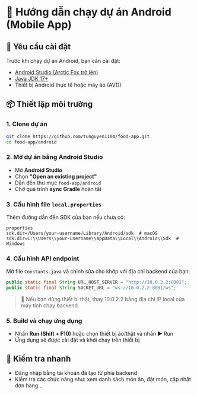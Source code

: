 # 📱 Hướng dẫn chạy dự án Android (Mobile App)

## 🧰 Yêu cầu cài đặt

Trước khi chạy dự án Android, bạn cần cài đặt:

- [Android Studio (Arctic Fox trở lên)](https://developer.android.com/studio)
- [Java JDK 17+](https://www.oracle.com/java/technologies/javase/jdk17-archive-downloads.html)
- Thiết bị Android thực tế hoặc máy ảo (AVD)

## 📦 Thiết lập môi trường

### 1. Clone dự án

```bash
git clone https://github.com/tunguyen1104/food-app.git
cd food-app/android
```

### 2. Mở dự án bằng Android Studio

- Mở **Android Studio**
- Chọn **"Open an existing project"**
- Dẫn đến thư mục `food-app/android`
- Chờ quá trình **sync Gradle** hoàn tất

### 3. Cấu hình file `local.properties`

Thêm đường dẫn đến SDK của bạn nếu chưa có:

```
properties
sdk.dir=/Users/your-username/Library/Android/sdk  # macOS
sdk.dir=C:\\Users\\your-username\\AppData\\Local\\Android\\Sdk  # Windows

```

### 4. Cấu hình API endpoint

Mở file `Constants.java` và chỉnh sửa cho khớp với địa chỉ backend của bạn:

```java
public static final String URL_HOST_SERVER = "http://10.0.2.2:8081";
public static final String SOCKET_URL = "ws://10.0.2.2:8081/ws";

```

> 🔁 Nếu bạn dùng thiết bị thật, thay 10.0.2.2 bằng địa chỉ IP local của máy tính chạy backend.

### 5. Build và chạy ứng dụng

- Nhấn **Run (Shift + F10)** hoặc chọn thiết bị ảo/thật và nhấn ▶️ Run
- Ứng dụng sẽ được cài đặt và khởi chạy trên thiết bị

## 🧪 Kiểm tra nhanh

- Đăng nhập bằng tài khoản đã tạo từ phía backend
- Kiểm tra các chức năng như: xem danh sách món ăn, đặt món, cập nhật đơn hàng...
